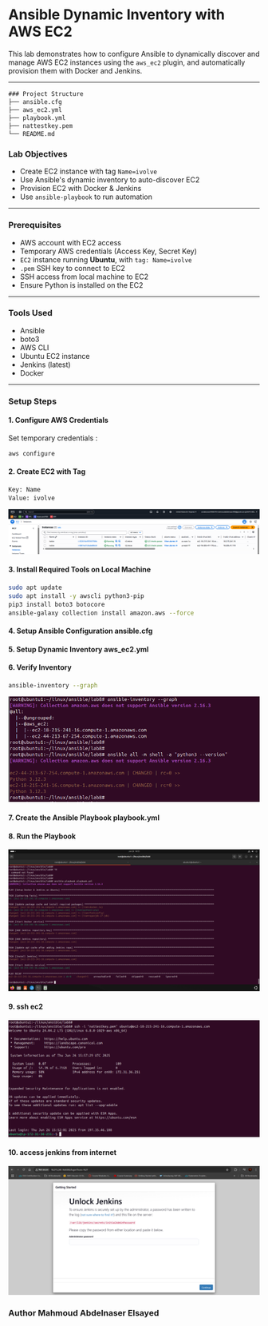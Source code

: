 #  Ansible Dynamic Inventory with AWS EC2 

This lab demonstrates how to configure Ansible to dynamically discover and manage AWS EC2 instances using the `aws_ec2` plugin, and automatically provision them with Docker and Jenkins.

---
```
### Project Structure
├── ansible.cfg
├── aws_ec2.yml
├── playbook.yml
├── nattestkey.pem
└── README.md
```
###  Lab Objectives

- Create EC2 instance with tag `Name=ivolve`
- Use Ansible's dynamic inventory to auto-discover EC2
- Provision EC2 with Docker & Jenkins
- Use `ansible-playbook` to run automation

---

###  Prerequisites
- AWS account with EC2 access 
- Temporary AWS credentials (Access Key, Secret Key)
- `EC2` instance running **Ubuntu**, with `tag: Name=ivolve`
- `.pem` SSH key to connect to EC2
- SSH access from local machine to EC2
- Ensure Python is installed on the EC2
---
###  Tools Used
- Ansible
- boto3
- AWS CLI
- Ubuntu EC2 instance
- Jenkins (latest)
- Docker
---

###  Setup Steps

#### 1.  Configure AWS Credentials
Set temporary credentials :
```bash
aws configure
```
#### 2. Create EC2 with Tag
```bash
Key: Name
Value: ivolve
```
![alt text](image-5.png)
#### 3. Install Required Tools on Local Machine
```bash
sudo apt update
sudo apt install -y awscli python3-pip
pip3 install boto3 botocore
ansible-galaxy collection install amazon.aws --force
```
#### 4. Setup Ansible Configuration ansible.cfg

#### 5. Setup Dynamic Inventory aws_ec2.yml

#### 6. Verify Inventory
```bash
ansible-inventory --graph
```
![alt text](image-6.png)


#### 7. Create the Ansible Playbook playbook.yml

#### 8. Run the Playbook
![alt text](image.png)

#### 9. ssh ec2
![alt text](image-2.png)

#### 10. access jenkins from internet
![alt text](image-1.png)

### Author Mahmoud Abdelnaser Elsayed
